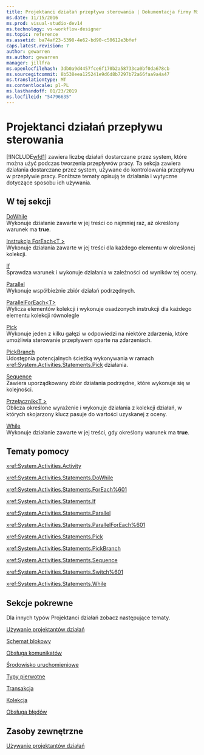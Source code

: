 ```yaml
---
title: Projektanci działań przepływu sterowania | Dokumentacja firmy Microsoft
ms.date: 11/15/2016
ms.prod: visual-studio-dev14
ms.technology: vs-workflow-designer
ms.topic: reference
ms.assetid: ba74af23-5398-4e62-bd90-c50612e3bfef
caps.latest.revision: 7
author: gewarren
ms.author: gewarren
manager: jillfra
ms.openlocfilehash: 3db0a9d4457fce6f170b2a58733ca0bf0da678cb
ms.sourcegitcommit: 8b538eea125241e9d6d8b7297b72a66faa9a4a47
ms.translationtype: MT
ms.contentlocale: pl-PL
ms.lasthandoff: 01/23/2019
ms.locfileid: "54796635"
---
```

# <a name="control-flow-activity-designers"></a>Projektanci działań przepływu sterowania
[!INCLUDE[wfd1](../includes/wfd1-md.md)] zawiera liczbę działań dostarczane przez system, które można użyć podczas tworzenia przepływów pracy. Ta sekcja zawiera działania dostarczane przez system, używane do kontrolowania przepływu w przepływie pracy. Poniższe tematy opisują te działania i wytyczne dotyczące sposobu ich używania.  
  
## <a name="in-this-section"></a>W tej sekcji  
 [DoWhile](../workflow-designer/dowhile-activity-designer.md)  
 Wykonuje działanie zawarte w jej treści co najmniej raz, aż określony warunek ma **true**.  
  
 [Instrukcja ForEach\<T >](http://msdn.microsoft.com/a680cddd-2760-497a-b27b-c023fcbc6f33)  
 Wykonuje działania zawarte w jej treści dla każdego elementu w określonej kolekcji.  
  
 [If](../workflow-designer/if-activity-designer.md)  
 Sprawdza warunek i wykonuje działania w zależności od wyników tej oceny.  
  
 [Parallel](../workflow-designer/parallel-activity-designer.md)  
 Wykonuje współbieżnie zbiór działań podrzędnych.  
  
 [ParallelForEach\<T>](../workflow-designer/parallelforeach-t-activity-designer.md)  
 Wylicza elementów kolekcji i wykonuje osadzonych instrukcji dla każdego elementu kolekcji równolegle  
  
 [Pick](../workflow-designer/pick-activity-designer.md)  
 Wykonuje jeden z kilku gałęzi w odpowiedzi na niektóre zdarzenia, które umożliwia sterowanie przepływem oparte na zdarzeniach.  
  
 [PickBranch](../workflow-designer/pickbranch-activity-designer.md)  
 Udostępnia potencjalnych ścieżką wykonywania w ramach <xref:System.Activities.Statements.Pick> działania.  
  
 [Sequence](../workflow-designer/sequence-activity-designer.md)  
 Zawiera uporządkowany zbiór działania podrzędne, które wykonuje się w kolejności.  
  
 [Przełącznik\<T >](http://msdn.microsoft.com/ce1aa634-c4db-4475-a1c8-a88478a57212)  
 Oblicza określone wyrażenie i wykonuje działania z kolekcji działań, w których skojarzony klucz pasuje do wartości uzyskanej z oceny.  
  
 [While](../workflow-designer/while-activity-designer.md)  
 Wykonuje działanie zawarte w jej treści, gdy określony warunek ma **true**.  
  
## <a name="reference"></a>Tematy pomocy  
 <xref:System.Activities.Activity>  
  
 <xref:System.Activities.Statements.DoWhile>  
  
 <xref:System.Activities.Statements.ForEach%601>  
  
 <xref:System.Activities.Statements.If>  
  
 <xref:System.Activities.Statements.Parallel>  
  
 <xref:System.Activities.Statements.ParallelForEach%601>  
  
 <xref:System.Activities.Statements.Pick>  
  
 <xref:System.Activities.Statements.PickBranch>  
  
 <xref:System.Activities.Statements.Sequence>  
  
 <xref:System.Activities.Statements.Switch%601>  
  
 <xref:System.Activities.Statements.While>  
  
## <a name="related-sections"></a>Sekcje pokrewne  
 Dla innych typów Projektanci działań zobacz następujące tematy.  
  
 [Używanie projektantów działań](../workflow-designer/using-the-activity-designers.md)  
  
 [Schemat blokowy](../workflow-designer/flowchart-activity-designers.md)  
  
 [Obsługa komunikatów](../workflow-designer/messaging-activity-designers.md)  
  
 [Środowisko uruchomieniowe](../workflow-designer/runtime-activity-designers.md)  
  
 [Typy pierwotne](../workflow-designer/primitives-activity-designers.md)  
  
 [Transakcja](../workflow-designer/transaction-activity-designers.md)  
  
 [Kolekcja](../workflow-designer/collection-activity-designers.md)  
  
 [Obsługa błędów](../workflow-designer/error-handling-activity-designers.md)  
  
## <a name="external-resources"></a>Zasoby zewnętrzne  
 [Używanie projektantów działań](../workflow-designer/using-the-activity-designers.md)